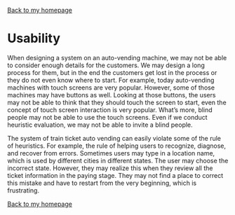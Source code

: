 [Back to my homepage](https://miaomiaosang.github.io/csci5839-YuLi9309/)

# Usability

When designing a system on an auto-vending machine, we may not be able to consider enough details for the customers.  We may design a long process for them, but in the end the customers get lost in the process or they do not even know where to start. For example, today auto-vending machines with touch screens are very popular. However, some of those machines may have buttons as well. Looking at those buttons, the users may not be able to think that they should touch the screen to start, even the concept of touch screen interaction is very popular. What’s more, blind people may not be able to use the touch screens. Even if we conduct heuristic evaluation, we may not be able to invite a blind people.

The system of train ticket auto vending can easily violate some of the rule of heuristics. For example, the rule of helping users to recognize, diagnose, and recover from errors. Sometimes users may type in a location name, which is used by different cities in different states. The user may choose the incorrect state. However, they may realize this when they review all the ticket information in the paying stage. They may not find a place to correct this mistake and have to restart from the very beginning, which is frustrating.

[Back to my homepage](https://miaomiaosang.github.io/csci5839-YuLi9309/)
